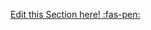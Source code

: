 <!-- DO NOT DELETE THIS LINK --> 
[Edit this Section here! :fas-pen:](https://github.com/nus-cs2030/1920-s2/edit/master/contents/textbook/lecture08/intermediateVsTerminalOperations/exercises.md)
<!-- DO NOT DELETE THIS LINK --> 